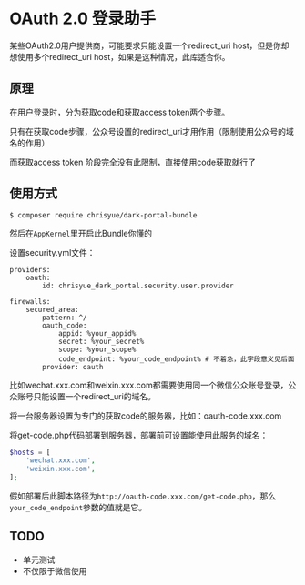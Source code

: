 OAuth 2.0 登录助手
==================

某些OAuth2.0用户提供商，可能要求只能设置一个redirect_uri host，但是你却想使用多个redirect_uri host，如果是这种情况，此库适合你。

原理
----

在用户登录时，分为获取code和获取access token两个步骤。

只有在获取code步骤，公众号设置的redirect_uri才用作用（限制使用公众号的域名的作用）

而获取access token 阶段完全没有此限制，直接使用code获取就行了

使用方式
--------

```
$ composer require chrisyue/dark-portal-bundle
```

然后在`AppKernel`里开启此Bundle你懂的

设置security.yml文件：

```
providers:
    oauth:
        id: chrisyue_dark_portal.security.user.provider

firewalls:
    secured_area:
        pattern: ^/
        oauth_code:
            appid: %your_appid%
            secret: %your_secret%
            scope: %your_scope%
            code_endpoint: %your_code_endpoint% # 不着急，此字段意义见后面
        provider: oauth
```

比如wechat.xxx.com和weixin.xxx.com都需要使用同一个微信公众账号登录，公众账号只能设置一个redirect_uri的域名。

将一台服务器设置为专门的获取code的服务器，比如：oauth-code.xxx.com

将get-code.php代码部署到服务器，部署前可设置能使用此服务的域名：

```php
$hosts = [
    'wechat.xxx.com',
    'weixin.xxx.com',
];
```

假如部署后此脚本路径为`http://oauth-code.xxx.com/get-code.php`，那么`your_code_endpoint`参数的值就是它。

TODO
----

* 单元测试
* 不仅限于微信使用
